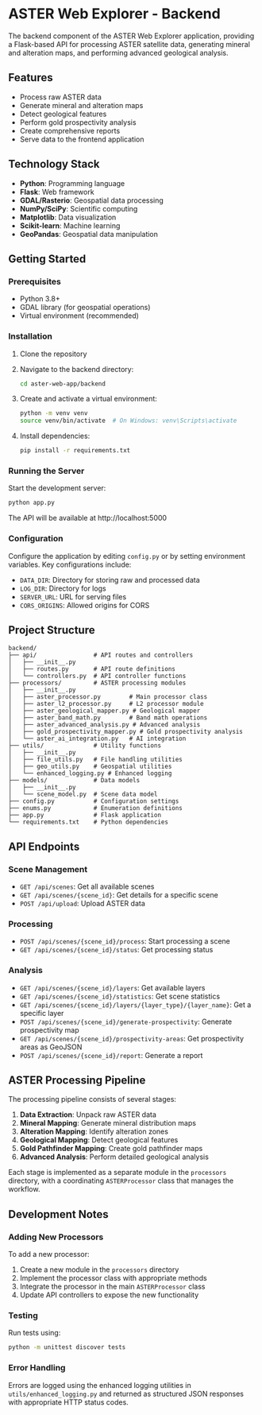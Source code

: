# ASTER Web Explorer - Backend

The backend component of the ASTER Web Explorer application, providing a Flask-based API for processing ASTER satellite data, generating mineral and alteration maps, and performing advanced geological analysis.

## Features

- Process raw ASTER data
- Generate mineral and alteration maps
- Detect geological features
- Perform gold prospectivity analysis
- Create comprehensive reports
- Serve data to the frontend application

## Technology Stack

- **Python**: Programming language
- **Flask**: Web framework
- **GDAL/Rasterio**: Geospatial data processing
- **NumPy/SciPy**: Scientific computing
- **Matplotlib**: Data visualization
- **Scikit-learn**: Machine learning
- **GeoPandas**: Geospatial data manipulation

## Getting Started

### Prerequisites

- Python 3.8+
- GDAL library (for geospatial operations)
- Virtual environment (recommended)

### Installation

1. Clone the repository
2. Navigate to the backend directory:
   ```bash
   cd aster-web-app/backend
   ```

3. Create and activate a virtual environment:
   ```bash
   python -m venv venv
   source venv/bin/activate  # On Windows: venv\Scripts\activate
   ```

4. Install dependencies:
   ```bash
   pip install -r requirements.txt
   ```

### Running the Server

Start the development server:

```bash
python app.py
```

The API will be available at http://localhost:5000

### Configuration

Configure the application by editing `config.py` or by setting environment variables. Key configurations include:

- `DATA_DIR`: Directory for storing raw and processed data
- `LOG_DIR`: Directory for logs
- `SERVER_URL`: URL for serving files
- `CORS_ORIGINS`: Allowed origins for CORS

## Project Structure

```
backend/
├── api/                # API routes and controllers
│   ├── __init__.py
│   ├── routes.py       # API route definitions
│   └── controllers.py  # API controller functions
├── processors/         # ASTER processing modules
│   ├── __init__.py
│   ├── aster_processor.py        # Main processor class
│   ├── aster_l2_processor.py     # L2 processor module
│   ├── aster_geological_mapper.py # Geological mapper
│   ├── aster_band_math.py        # Band math operations
│   ├── aster_advanced_analysis.py # Advanced analysis
│   ├── gold_prospectivity_mapper.py # Gold prospectivity analysis
│   └── aster_ai_integration.py   # AI integration
├── utils/              # Utility functions
│   ├── __init__.py
│   ├── file_utils.py   # File handling utilities
│   ├── geo_utils.py    # Geospatial utilities
│   └── enhanced_logging.py # Enhanced logging
├── models/             # Data models
│   ├── __init__.py
│   └── scene_model.py  # Scene data model
├── config.py           # Configuration settings
├── enums.py            # Enumeration definitions
├── app.py              # Flask application
└── requirements.txt    # Python dependencies
```

## API Endpoints

### Scene Management

- `GET /api/scenes`: Get all available scenes
- `GET /api/scenes/{scene_id}`: Get details for a specific scene
- `POST /api/upload`: Upload ASTER data

### Processing

- `POST /api/scenes/{scene_id}/process`: Start processing a scene
- `GET /api/scenes/{scene_id}/status`: Get processing status

### Analysis

- `GET /api/scenes/{scene_id}/layers`: Get available layers
- `GET /api/scenes/{scene_id}/statistics`: Get scene statistics
- `GET /api/scenes/{scene_id}/layers/{layer_type}/{layer_name}`: Get a specific layer
- `POST /api/scenes/{scene_id}/generate-prospectivity`: Generate prospectivity map
- `GET /api/scenes/{scene_id}/prospectivity-areas`: Get prospectivity areas as GeoJSON
- `POST /api/scenes/{scene_id}/report`: Generate a report

## ASTER Processing Pipeline

The processing pipeline consists of several stages:

1. **Data Extraction**: Unpack raw ASTER data
2. **Mineral Mapping**: Generate mineral distribution maps
3. **Alteration Mapping**: Identify alteration zones
4. **Geological Mapping**: Detect geological features
5. **Gold Pathfinder Mapping**: Create gold pathfinder maps
6. **Advanced Analysis**: Perform detailed geological analysis

Each stage is implemented as a separate module in the `processors` directory, with a coordinating `ASTERProcessor` class that manages the workflow.

## Development Notes

### Adding New Processors

To add a new processor:

1. Create a new module in the `processors` directory
2. Implement the processor class with appropriate methods
3. Integrate the processor in the main `ASTERProcessor` class
4. Update API controllers to expose the new functionality

### Testing

Run tests using:

```bash
python -m unittest discover tests
```

### Error Handling

Errors are logged using the enhanced logging utilities in `utils/enhanced_logging.py` and returned as structured JSON responses with appropriate HTTP status codes.